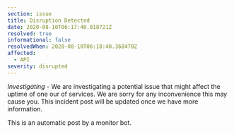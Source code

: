 ```yaml
---
section: issue
title: Disruption Detected
date: 2020-08-10T06:17:40.018721Z
resolved: true
informational: false
resolvedWhen: 2020-08-10T06:18:40.368470Z
affected:
  - API
severity: disrupted
---
```

*Investigating* - We are investigating a potential issue that might affect the uptime of one our of services. We are sorry for any inconvenience this may cause you. This incident post will be updated once we have more information.

This is an automatic post by a monitor bot.
        